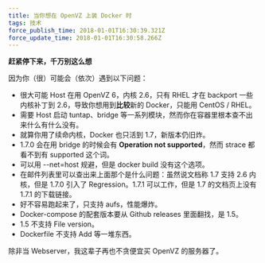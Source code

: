 ```yaml
---
title: 当你想在 OpenVZ 上装 Docker 时
tags: 技术
force_publish_time: 2018-01-01T16:30:39.321Z
force_update_time: 2018-01-01T16:30:58.266Z
---
```


**赶紧停下来，千万别这么想**

因为你（很）可能会（依次）遇到以下问题：
- 很大可能 Host 在用 OpenVZ 6，内核 2.6，只有 RHEL 才在 backport 一些内核补丁到 2.6，导致你想用到**比较**新的 Docker，只能用 CentOS / RHEL。
- 需要 Host 启动 tuntap、bridge 等一系列模块，然而你在容器里根本查不出来什么有什么没有。
- 就算你用了续命内核，Docker 也只活到 1.7，新版本仍旧炸。
- 1.7.0 会在用 bridge 的时候会有 **Operation not supported**，然而 strace 都看不到有 supported 这个词。
- 可以用 --net=host 规避，但是 docker build 没有这个选项。
- 在邮件列表里可以查出来上面那个是什么问题：虽然说文档称 1.7 支持 2.6 内核，但是 1.7.0 引入了 Regression。1.7.1 可以工作，但是 1.7 的文档页上没有 1.7.1 的下载链接。
- 好不容易跑起来了，只支持 aufs，性能爆炸。
- Docker-compose 的配套版本要从 Github releases 里面翻找，是 1.5。
- 1.5 不支持 File version。
- Dockerfile 不支持 Add 等一堆东西。

除非当 Webserver，我这辈子再也不贪便宜买 OpenVZ 的服务器了。
